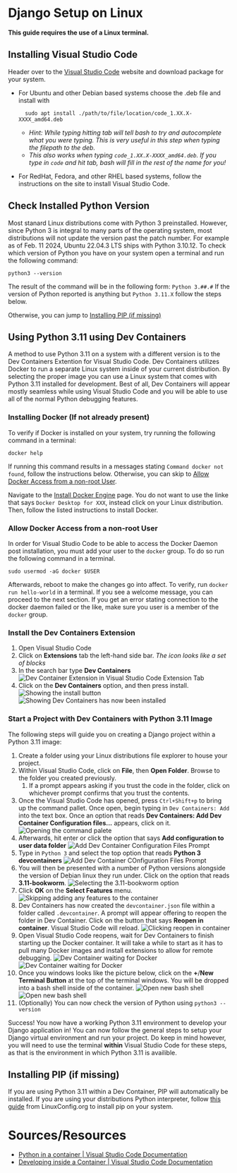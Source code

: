 # Django Setup on Linux

**This guide requires the use of a Linux terminal.**

## Installing Visual Studio Code

Header over to the [Visual Studio Code](https://code.visualstudio.com/) website and download package for your system. 

- For Ubuntu and other Debian based systems choose the .deb file and install with 

		sudo apt install ./path/to/file/location/code_1.XX.X-XXXX_amd64.deb

	- *Hint: While typing hitting tab will tell bash to try and autocomplete what you were typing. This is very useful in this step when typing the filepath to the deb.*
	- *This also works when typing `code_1.XX.X-XXXX_amd64.deb`. If you type in `code` and hit tab, bash will fill in the rest of the name for you!*

- For RedHat, Fedora, and other RHEL based systems, follow the instructions on the site to install Visual Studio Code.

## Check Installed Python Version

Most stanard Linux distributions come with Python 3 preinstalled. However, since Python 3 is integral to many parts of the operating system, most distributions will not update the version past the patch number. For example as of Feb. 11 2024, Ubuntu 22.04.3 LTS ships with Python 3.10.12. To check which version of Python you have on your system open a terminal and run the following command:

```
python3 --version
```

The result of the command will be in the following form: `Python 3.##.#`
If the version of Python reported is anything but `Python 3.11.X` follow the steps below.

Otherwise, you can jump to [Installing PIP (if missing)](#installing-pip-if-missing)


## Using Python 3.11 using Dev Containers

A method to use Python 3.11 on a system with a different version is to the Dev Containers Extention for Visual Studio Code. Dev Containers utilizes Docker to run a separate Linux system inside of your current distribution. By selecting the proper image you can use a Linux system that comes with Python 3.11 installed for development. Best of all, Dev Containers will appear mostly seamless while using Visual Studio Code and you will be able to use all of the normal Python debugging features.

### Installing Docker (If not already present)

To verify if Docker is installed on your system, try running the following command in a terminal:
```
docker help 
```

If running this command results in a messages stating `Command docker not found`, follow the instructions below. Otherwise, you can skip to [Allow Docker Access from a non-root User](#allow-docker-access-from-a-non-root-user).

Navigate to the [Install Docker Engine](https://docs.docker.com/engine/install/) page. You do not want to use the linke that says `Docker Desktop for XXX`, instead click on your Linux distribution. Then, follow the listed instructions to install Docker. 

### Allow Docker Access from a non-root User

In order for Visual Studio Code to be able to access the Docker Daemon post installation, you must add your user to the `docker` group. To do so run the following command in a terminal.

```
sudo usermod -aG docker $USER
```

Afterwards, reboot to make the changes go into affect. To verify, run `docker run hello-world` in a terminal. If you see a welcome message, you can proceed to the next section. If you get an error stating connection to the docker daemon failed or the like, make sure you user is a member of the `docker` group.

### Install the Dev Containers Extension

1. Open Visual Studio Code
1. Click on **Extensions** tab the left-hand side bar. *The icon looks like a set of blocks*
1. In the search bar type **Dev Containers**
	![Dev Container Extension in Visual Studio Code Extension Tab](https://github.com/C0atRack/GE02-Collab/blob/main/images/Doc-Linux%20DevContainer/Doc-Linux%20DevContainer%2001%20Finding%20Dev%20Container%20Extention.png)
1. Click on the **Dev Containers** option, and then press install.
	![Showing the install button](https://github.com/C0atRack/GE02-Collab/blob/main/images/Doc-Linux%20DevContainer/Doc-Linux%20DevContainer%2002%20Installing%20Dev%20Container%20Extention.png)
	![Showing Dev Containers has now been installed](https://github.com/C0atRack/GE02-Collab/blob/main/images/Doc-Linux%20DevContainer/Doc-Linux%20DevContainer%2003%20Dev%20Container%20Extension%20Installed.png)

### Start a Project with Dev Containers with Python 3.11 Image 

The following steps will guide you on creating a Django project within a Python 3.11 image:

1. Create a folder using your Linux distributions file explorer to house your project.
1. Within Visual Studio Code, click on **File**, then **Open Folder**. Browse to the folder you created previously.
	1. If a prompt appears asking if you trust the code in the folder, click on whichever prompt confirms that you trust the contents.
1. Once the Visual Studio Code has opened, press `Ctrl+Shift+p` to bring up the command pallet. Once open, begin typing in `Dev Containers: Add` into the text box. Once an option that reads **Dev Containers: Add Dev Container Configuration files...** appears, click on it.
	![Opening the command palete](https://github.com/C0atRack/GE02-Collab/blob/main/images/Doc-Linux%20DevContainer/Doc-Linux%20DevContainer%2004%20Command%20Palette.png)
1. Afterwards, hit enter or click the option that says **Add configuration to user data folder**
	![Add Dev Container Configuration Files Prompt](https://github.com/C0atRack/GE02-Collab/blob/main/images/Doc-Linux%20DevContainer/Doc-Linux%20DevContainer%2005%20Add%20Config.png)
1. Type in `Python 3` and select the top option that reads **Python 3 devcontainers**
	![Add Dev Container COnfiguration Files Prompt](https://github.com/C0atRack/GE02-Collab/blob/main/images/Doc-Linux%20DevContainer/Doc-Linux%20DevContainer%2006%20Select%20Python%203.png)
1. You will then be presented with a number of Python versions alongside the version of Debian linux they run under. Click on the option that reads **3.11-bookworm**.
	![Selecting the 3.11-bookworm option](https://github.com/C0atRack/GE02-Collab/blob/main/images/Doc-Linux%20DevContainer/Doc-Linux%20DevContainer%2007%20Select%203_11_bookworm.png)
1. Click **OK** on the **Select Features** menu.
	![Skipping adding any features to the container](https://github.com/C0atRack/GE02-Collab/blob/main/images/Doc-Linux%20DevContainer/Doc-Linux%20DevContainer%2008%20Skip%20Select%20Features.png)
1. Dev Containers has now created the `devcontainer.json` file within a folder called `.devcontainer`. A prompt will appear offering to reopen the folder in Dev Container. Click on the button that says **Reopen in container**. Visual Studio Code will reload.
	![Clicking reopen in container](https://github.com/C0atRack/GE02-Collab/blob/main/images/Doc-Linux%20DevContainer/Doc-Linux%20DevContainer%2009%20Reopen%20in%20Container.png)
1. Open Visual Studio Code reopens, wait for Dev Containers to finish starting up the Docker container. It will take a while to start as it has to pull many Docker images and install extensions to allow for remote debugging.
	![Dev Container waiting for Docker](https://github.com/C0atRack/GE02-Collab/blob/main/images/Doc-Linux%20DevContainer/Doc-Linux%20DevContainer%2010%20Dev%20Container%20Starting.png)
	![Dev Container waiting for Docker](https://github.com/C0atRack/GE02-Collab/blob/main/images/Doc-Linux%20DevContainer/Doc-Linux%20DevContainer%2011%20Dev%20Container%20Started.png)
1. Once you windows looks like the picture below, click on the **+**/**New Terminal Button** at the top of the terminal windows. You will be dropped into a bash shell inside of the container.
	![Open new bash shell](https://github.com/C0atRack/GE02-Collab/blob/main/images/Doc-Linux%20DevContainer/Doc-Linux%20DevContainer%2012%20Open%20New%20Shell.png)
	![Open new bash shell](https://github.com/C0atRack/GE02-Collab/blob/main/images/Doc-Linux%20DevContainer/Doc-Linux%20DevContainer%2013%20New%20Shell.png)
1. (Optionally) You can now check the version of Python using `python3 --version`


Success! You now have a working Python 3.11 environment to develop your Django application in! You can now follow the general steps to setup your Django virtual environment and run your project. Do keep in mind however, you will need to use the terminal **within** Visual Studio Code for these steps, as that is the environment in which Python 3.11 is availible.

## Installing PIP (if missing)

If you are using Python 3.11 within a Dev Container, PIP will automatically be installed.
If you are using your distributions Python interpreter, follow [this guide](https://linuxconfig.org/install-pip-on-linux) from LinuxConfig.org to install pip on your system.


# Sources/Resources
- [Python in a container | Visual Studio Code Documentation](https://code.visualstudio.com/docs/containers/quickstart-python)
- [Developing inside a Container | Visual Studio Code Documentation](https://code.visualstudio.com/docs/devcontainers/containers)